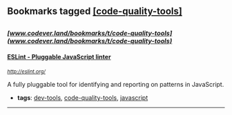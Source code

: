 ## Bookmarks tagged [[code-quality-tools]](https://www.codever.land/search?q=[code-quality-tools])

_<sup><sup>[www.codever.land/bookmarks/t/code-quality-tools](www.codever.land/bookmarks/t/code-quality-tools)</sup></sup>_
---
#### [ESLint - Pluggable JavaScript linter](http://eslint.org/)
_<sup>http://eslint.org/</sup>_

A fully pluggable tool for identifying and reporting on patterns in JavaScript.
* **tags**: [dev-tools](../tagged/dev-tools.md), [code-quality-tools](../tagged/code-quality-tools.md), [javascript](../tagged/javascript.md)
---
